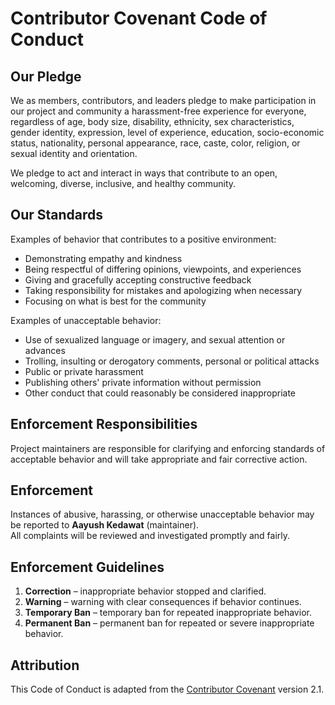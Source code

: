 # Contributor Covenant Code of Conduct

## Our Pledge
We as members, contributors, and leaders pledge to make participation in our project and community a harassment-free experience for everyone, regardless of age, body size, disability, ethnicity, sex characteristics, gender identity, expression, level of experience, education, socio-economic status, nationality, personal appearance, race, caste, color, religion, or sexual identity and orientation.

We pledge to act and interact in ways that contribute to an open, welcoming, diverse, inclusive, and healthy community.

## Our Standards
Examples of behavior that contributes to a positive environment:
- Demonstrating empathy and kindness
- Being respectful of differing opinions, viewpoints, and experiences
- Giving and gracefully accepting constructive feedback
- Taking responsibility for mistakes and apologizing when necessary
- Focusing on what is best for the community

Examples of unacceptable behavior:
- Use of sexualized language or imagery, and sexual attention or advances
- Trolling, insulting or derogatory comments, personal or political attacks
- Public or private harassment
- Publishing others' private information without permission
- Other conduct that could reasonably be considered inappropriate

## Enforcement Responsibilities
Project maintainers are responsible for clarifying and enforcing standards of acceptable behavior and will take appropriate and fair corrective action.

## Enforcement
Instances of abusive, harassing, or otherwise unacceptable behavior may be reported to **Aayush Kedawat** (maintainer).  
All complaints will be reviewed and investigated promptly and fairly.

## Enforcement Guidelines
1. **Correction** – inappropriate behavior stopped and clarified.
2. **Warning** – warning with clear consequences if behavior continues.
3. **Temporary Ban** – temporary ban for repeated inappropriate behavior.
4. **Permanent Ban** – permanent ban for repeated or severe inappropriate behavior.

## Attribution
This Code of Conduct is adapted from the [Contributor Covenant](https://www.contributor-covenant.org/) version 2.1.
